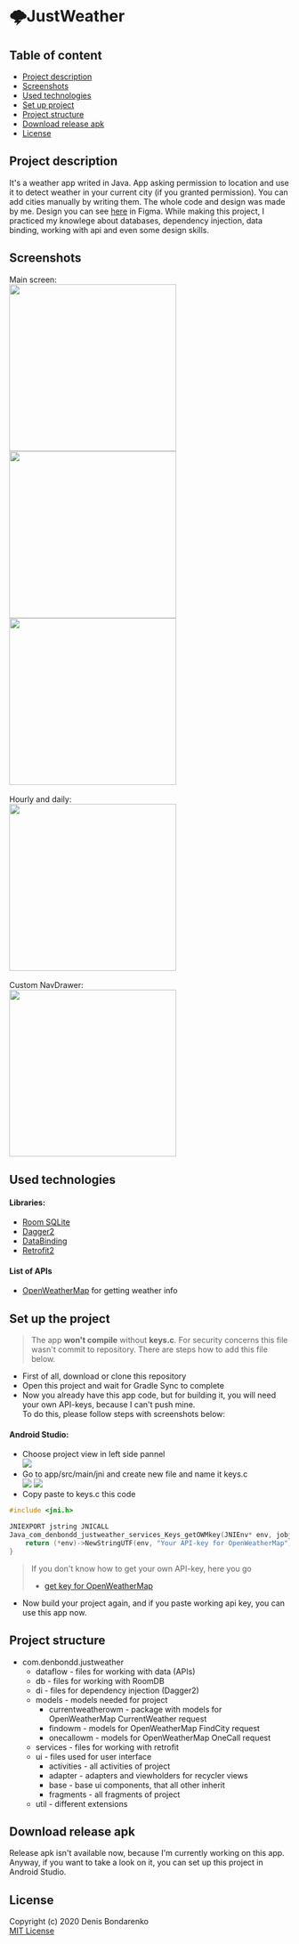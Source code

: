 # 🌩JustWeather 

## Table of content
- [Project description](#project-description)
- [Screenshots](#screenshots)
- [Used technologies](#used-technologies)
- [Set up project](#set-up-the-project)
- [Project structure](#project-structure)
- [Download release apk](#download-release-apk)
- [License](#license)

## Project description
It's a weather app writed in Java. App asking permission to location and use it to detect weather in your current city (if you granted permission). You can add cities manually by writing them. The whole code and design was made by me. Design you can see <a href="https://www.figma.com/file/wSLUbKT9fAasHgdKyk5tz1/WeatherApp">here</a> in Figma. While making this project, I practiced my knowlege about databases, dependency injection, data binding, working with api and even some design skills.

## Screenshots
Main screen: </br>
<img src="https://i.imgur.com/RYmZ4Xn.jpg" width="300"> <img src="https://i.imgur.com/mOLcbXZ.jpg" width="300"> <img src="https://i.imgur.com/pM4k7a0.jpg" width="300"> </br>
</br>
Hourly and daily: </br>
<img src="http://i.imgur.com/3NMAcaf.jpg" width="300"> </br>
</br>
Custom NavDrawer: </br>
<img src="https://i.imgur.com/1YwV9Jo.jpg" width="300">

## Used technologies
#### Libraries:
- <a href="https://developer.android.com/jetpack/androidx/releases/room">Room SQLite</a>
- <a href="https://github.com/google/dagger">Dagger2</a>
- <a href="https://developer.android.com/topic/libraries/data-binding">DataBinding</a>
- <a href="https://square.github.io/retrofit/">Retrofit2</a>

#### List of APIs
- [OpenWeatherMap](https://openweathermap.org) for getting weather info

## Set up the project
> The app **won't compile** without **keys.c**. For security concerns this file wasn't commit to repository. There are steps how to add this file below. 
- First of all, download or clone this repository
- Open this project and wait for Gradle Sync to complete
- Now you already have this app code, but for building it, you will need your own API-keys, because I can't push mine. </br>
To do this, please follow steps with screenshots below: </br>
#### Android Studio:
- Choose project view in left side pannel </br> <img src="https://i.imgur.com/BUhW029.png">
- Go to app/src/main/jni and create new file and name it keys.c </br> <img src="https://i.imgur.com/8gVVjXe.png?2"> <img src="https://i.imgur.com/QhxR3Zk.png">
- Copy paste to keys.c this code </br>

```C
#include <jni.h>

JNIEXPORT jstring JNICALL
Java_com_denbondd_justweather_services_Keys_getOWMkey(JNIEnv* env, jobject this) {
    return (*env)->NewStringUTF(env, "Your API-key for OpenWeatherMap");
}
```
>If you don't know how to get your own API-key, here you go </br>
> - <a href="https://OpenWeatherMap.org/api_keys">get key for OpenWeatherMap</a>
- Now build your project again, and if you paste working api key, you can use this app now.

## Project structure
- com.denbondd.justweather
    - dataflow - files for working with data (APIs)
    - db - files for working with RoomDB
    - di - files for dependency injection (Dagger2)
    - models - models needed for project
        - currentweatherowm - package with models for OpenWeatherMap CurrentWeather request
        - findowm - models for OpenWeatherMap FindCity request
        - onecallowm - models for OpenWeatherMap OneCall request
    - services - files for working with retrofit
    - ui - files used for user interface
        - activities - all activities of project
        - adapter - adapters and viewholders for recycler views
        - base - base ui components, that all other inherit
        - fragments - all fragments of project
    - util - different extensions     

## Download release apk
Release apk isn't available now, because I'm currently working on this app. Anyway, if you want to take a look on it, you can set up this project in Android Studio.

## License
Copyright (c) 2020 Denis Bondarenko </br>
[MIT License](./LICENSE)
